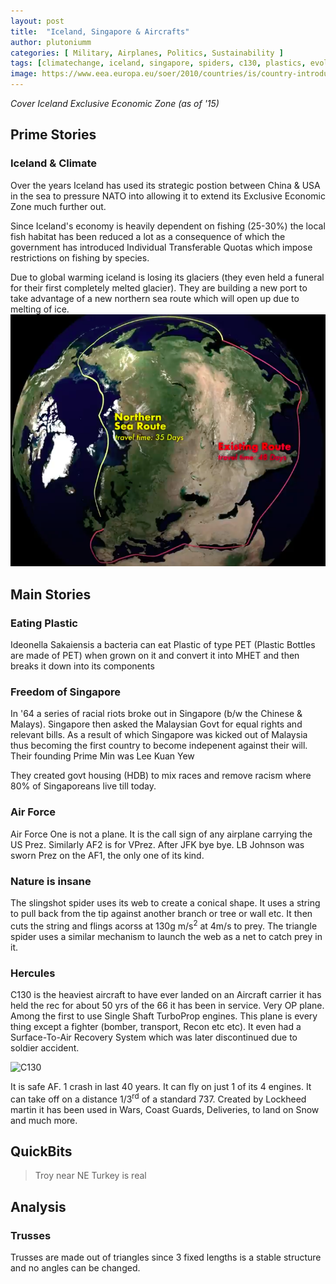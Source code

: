 ```yaml
---
layout: post
title:  "Iceland, Singapore & Aircrafts"
author: plutoniumm
categories: [ Military, Airplanes, Politics, Sustainability ]
tags: [climatechange, iceland, singapore, spiders, c130, plastics, evolution]
image: https://www.eea.europa.eu/soer/2010/countries/is/country-introduction-iceland/figure-1-distances-between-iceland/image_preview
---
```


*Cover  Iceland Exclusive Economic Zone (as of '15)*

## Prime Stories
### Iceland & Climate
Over the years Iceland has used its strategic postion between China & USA in the sea to pressure NATO into allowing it to extend its Exclusive Economic Zone much further out. 

Since Iceland's economy is heavily dependent on fishing (25-30%) the local fish habitat has been reduced a lot as a consequence of which the government has introduced Individual Transferable Quotas which impose restrictions on fishing by species.

Due to global warming iceland is losing its glaciers (they even held a funeral for their first completely melted glacier). They are building a new port to take advantage of a new northern sea route which will open up due to melting of ice.
![New Trade Route to Iceland](/assets/images/posts/2021/Mar/TIL00601.png)


## Main Stories
### Eating Plastic
Ideonella Sakaiensis a bacteria can eat Plastic of type PET (Plastic Bottles are made of PET) when grown on it and convert it into MHET and then breaks it down into its components

### Freedom of Singapore
In '64 a series of racial riots broke out in Singapore (b/w the Chinese & Malays). Singapore then asked the Malaysian Govt for equal rights and relevant bills. As a result of which Singapore was kicked out of Malaysia thus becoming the first country to become indepenent against their will. Their founding Prime Min was Lee Kuan Yew

They created govt housing (HDB) to mix races and remove racism where 80% of Singaporeans live till today.

### Air Force
Air Force One is not a plane. It is the call sign of any airplane carrying the US Prez. Similarly AF2 is for VPrez. After JFK bye bye. LB Johnson was sworn Prez on the AF1, the only one of its kind.

### Nature is insane
The slingshot spider uses its web to create a conical shape. It uses a string to pull back from the tip against another branch or tree or wall etc. It then cuts the string and flings acorss at 130g m/s<sup>2</sup> at 4m/s to prey. The triangle spider uses a similar mechanism to launch the web as a net to catch prey in it.

### Hercules
C130 is the heaviest aircraft to have ever landed on an Aircraft carrier it has held the rec for about 50 yrs of the 66 it has been in service. Very OP plane. Among the first to use Single Shaft TurboProp engines. This plane is every thing except a fighter (bomber, transport, Recon etc etc). It even had a Surface-To-Air Recovery System which was later discontinued due to soldier accident. 

![C130](https://i.imgur.com/3MIWBdh.jpg)

It is safe AF. 1 crash in last 40 years. It can fly on just 1 of its 4 engines. It can take off on a distance 1/3<sup>rd</sup> of a standard 737. Created by Lockheed martin it has been used in Wars, Coast Guards, Deliveries, to land on Snow and much more.

## QuickBits
> Troy near NE Turkey is real


## Analysis

### Trusses
Trusses are made out of triangles since 3 fixed lengths is a stable structure and no angles can be changed.